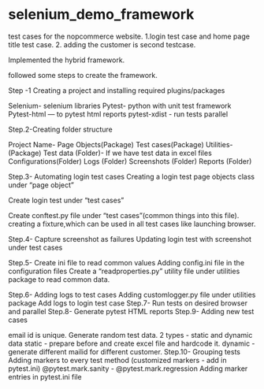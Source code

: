 # selenium_demo_framework
test cases for the nopcommerce website. 
1.login test case and home page title test case.
2. adding the customer is second testcase. 

Implemented the hybrid framework.

followed some steps to create the framework. 

Step -1
Creating a project and installing required plugins/packages

Selenium- selenium libraries
Pytest- python with unit test framework
Pytest-html — to pytest html reports
pytest-xdist - run tests parallel

Step.2-Creating folder structure

Project Name-
Page Objects(Package)
Test cases(Package)
Utilities- (Package)
Test data (Folder)- If we have test data in excel files
Configurations(Folder)
Logs (Folder)
Screenshots (Folder)
Reports (Folder)

Step.3- Automating login test cases
Creating a login test page objects class under “page object”

Create login test under “test cases”

Create conftest.py file  under “test cases”(common things into this file). creating a fixture,which can be used in all test cases like launching browser. 

Step.4-
 Capture screenshot as failures
Updating login test with screenshot under test cases

Step.5-
Create ini file to read common values
Adding config.ini file in the configuration files
Create a “readproperties.py” utility file under utilities package to read common data. 

Step.6- 
Adding logs to test cases
Adding customlogger.py file  under utilities package
Add logs to login test case
Step.7- 
Run tests on desired browser and parallel
Step.8- 
Generate pytest HTML reports
Step.9-
Adding new test cases

email id is unique. Generate random test data. 
2 types - static and dynamic data
static - prepare before and create excel file and hardcode it. 
dynamic - generate different mailid for different customer. 
Step.10- 
Grouping tests
Adding markers to every test method
(customized markers - add in pytest.ini)
             @pytest.mark.sanity -
             @pytest.mark.regression
Adding marker entries in pytest.ini file
